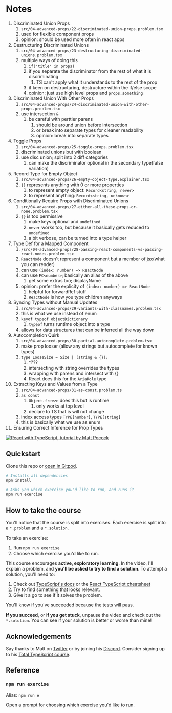 # Notes

1. Discriminated Union Props
   1. `src/04-advanced-props/22-discriminated-union-props.problem.tsx`
   2. used for flexible component props
   3. opinion: should be used more often in react apps
2. Destructuring Discriminated Unions
   1. `src/04-advanced-props/23-destructuring-discriminated-unions.problem.tsx`
   2. multiple ways of doing this
      1. `if('title' in props)`
      2. if you separate the discriminator from the rest of what it is discriminating
         1. TS can't apply what it understands to the rest of the prop
      3. if keen on destructuring, destructure within the if/else scope
      4. opinion: just use high level props and `props.something`
3. Discriminated Union With Other Props
   1. `src/04-advanced-props/24-discriminated-union-with-other-props.problem.tsx`
   2. use intersection `&`
      1. be careful with perttier parens
         1. should be around union before intersection
         2. or break into separate types for cleaner readability
         3. opinion: break into separate types
4. Toggle Props
   1. `src/04-advanced-props/25-toggle-props.problem.tsx`
   2. discriminated unions but with boolean
   3. use disc union; split into 2 diff categories
      1. can make the discriminator optional in the secondary type(false variation)
5. Record Type for Empty Object
   1. `src/04-advanced-props/26-empty-object-type.explainer.tsx`
   2. `{}` represents anything with 0 or more properties
      1. to represent empty object: `Record<string, never>`
      2. to represent anything: `Record<string, unknown>`
6. Conditionally Require Props with Discriminated Unions
   1. `src/04-advanced-props/27-either-all-these-props-or-none.problem.tsx`
   2. `{}` is too permissive
      1. make keys optional and `undefined`
      2. `never` works too, but because it basically gets reduced to `undefined`
      3. a bit verbose, can be turned into a type helper
7. Type Def for a Mapped Component
   1. `/src/04-advanced-props/28-passing-react-components-vs-passing-react-nodes.problem.tsx`
   2. `ReactNode` doesn't represent a component but a member of jsx(what you can render)
   3. can use `(index: number) => ReactNode`
   4. can use `FC<number>`; basically an alias of the above
      1. get some extras too; displayName
   5. opinion: prefer the explicity of `(index: number) => ReactNode`
      1. helpful for forwardRef stuff
      2. `ReactNode` is how you type children anyways
8. Syncing Types without Manual Updates
   1. `src/04-advanced-props/29-variants-with-classnames.problem.tsx`
   2. this is what we use instead of enum
   3. `keyof typeof objectDictionary`
      1. `typeof` turns runtime object into a type
   4. allows for data structures that can be inferred all the way down
9. Autocompletion Quirk
   1.  `src/04-advanced-props/30-partial-autocomplete.problem.tsx`
   2.  make prop looser (allow any strings but autocomplete for known types)
   3.  `type LooseSize = Size | (string & {});`
       1.  ^???
       2.  intersecting with string overrides the types
       3.  wrapping with parens and intersect with {}
       4.  React does this for the `AriaRole` type
10. Extracting Keys and Values from a Type
    1.  `src/04-advanced-props/31-as-const.problem.ts`
    2.  `as const`
        1.  `Object.freeze` does this but is runtime
            1.  only works at top level
        2.  declare to TS that is will not change
    3.  index access types `TYPE[number]`, `TYPE[string]`
    4.  this is basically what we use as enum
11. Ensuring Correct Inference for Prop Types






<a href="https://totaltypescript.com/tutorials/react-with-typescript"><img src="https://res.cloudinary.com/total-typescript/image/upload/v1683647787/react-with-typescript_p2dgf5.png" alt="React with TypeScript, tutorial by Matt Pocock" /></a>

## Quickstart

Clone this repo or [open in Gitpod](https://gitpod.io/#https://github.com/total-typescript/react-typescript-tutorial).

```sh
# Installs all dependencies
npm install

# Asks you which exercise you'd like to run, and runs it
npm run exercise
```

## How to take the course

You'll notice that the course is split into exercises. Each exercise is split into a `*.problem` and a `*.solution`.

To take an exercise:

1. Run `npm run exercise`
2. Choose which exercise you'd like to run.

This course encourages **active, exploratory learning**. In the video, I'll explain a problem, and **you'll be asked to try to find a solution**. To attempt a solution, you'll need to:

1. Check out [TypeScript's docs](https://www.typescriptlang.org/docs/handbook/intro.html) or the [React TypeScript cheatsheet](https://react-typescript-cheatsheet.netlify.app/)
1. Try to find something that looks relevant.
1. Give it a go to see if it solves the problem.

You'll know if you've succeeded because the tests will pass.

**If you succeed**, or **if you get stuck**, unpause the video and check out the `*.solution`. You can see if your solution is better or worse than mine!

## Acknowledgements

Say thanks to Matt on [Twitter](https://twitter.com/mattpocockuk) or by joining his [Discord](https://discord.gg/8S5ujhfTB3). Consider signing up to his [Total TypeScript course](https://totaltypescript.com).

## Reference

### `npm run exercise`

Alias: `npm run e`

Open a prompt for choosing which exercise you'd like to run.
